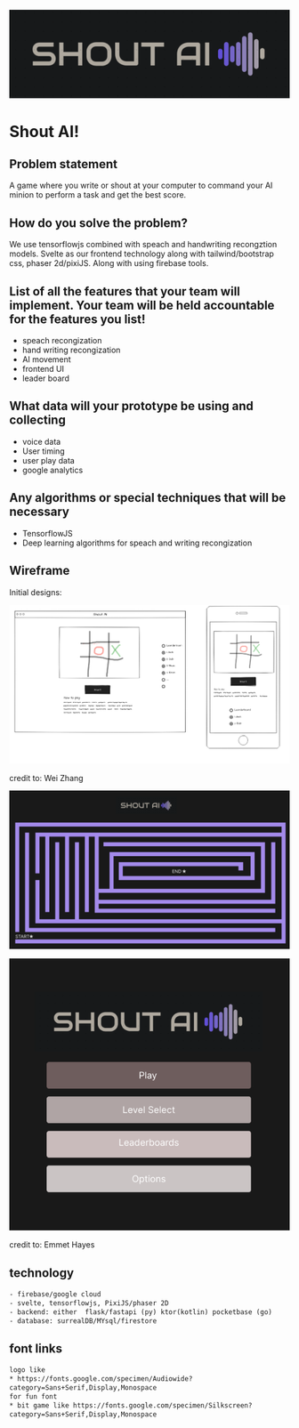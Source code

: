 ![Shout AI](shout_ai_logo.png)
# Shout AI!
 ## Problem statement
A game where you write or shout at your computer to command your AI minion to perform a task and get the best score. 
 ## How do you solve the problem?
We use tensorflowjs combined with speach and handwriting recongztion models. Svelte as our frontend technology along with tailwind/bootstrap css, phaser 2d/pixiJS. Along with using firebase tools.  
 ## List of all the features that your team will implement. Your team will be held accountable for the features you list!
 * speach recongization 
 * hand writing recongization 
 * AI movement
 * frontend UI
 * leader board


 ## What data will your prototype be using and collecting
 * voice data
 * User timing
 * user play data
 * google analytics
 ## Any algorithms or special techniques that will be necessary
 * TensorflowJS
 * Deep learning algorithms for speach and writing recongization 

 ## Wireframe
 Initial designs:

 ![wireframe](wireframe.png)

credit to: Wei Zhang 

![game screen](gamescreen.png)

![start screen](startscreen.png)

credit to: Emmet Hayes

## technology
    - firebase/google cloud
    - svelte, tensorflowjs, PixiJS/phaser 2D
    - backend: either  flask/fastapi (py) ktor(kotlin) pocketbase (go) 
    - database: surrealDB/MYsql/firestore

## font links
    logo like
    * https://fonts.google.com/specimen/Audiowide?category=Sans+Serif,Display,Monospace
    for fun font
    * bit game like https://fonts.google.com/specimen/Silkscreen?category=Sans+Serif,Display,Monospace
